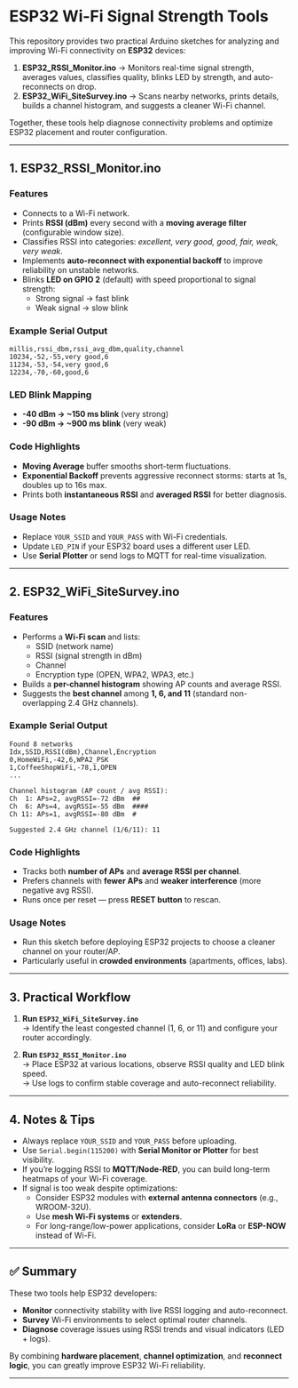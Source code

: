 # ESP32 Wi-Fi Signal Strength Tools

This repository provides two practical Arduino sketches for analyzing and improving Wi-Fi connectivity on **ESP32** devices:

1. **ESP32_RSSI_Monitor.ino** → Monitors real-time signal strength, averages values, classifies quality, blinks LED by strength, and auto-reconnects on drop.  
2. **ESP32_WiFi_SiteSurvey.ino** → Scans nearby networks, prints details, builds a channel histogram, and suggests a cleaner Wi-Fi channel.

Together, these tools help diagnose connectivity problems and optimize ESP32 placement and router configuration.

---

## 1. ESP32_RSSI_Monitor.ino

### Features
- Connects to a Wi-Fi network.  
- Prints **RSSI (dBm)** every second with a **moving average filter** (configurable window size).  
- Classifies RSSI into categories: *excellent, very good, good, fair, weak, very weak*.  
- Implements **auto-reconnect with exponential backoff** to improve reliability on unstable networks.  
- Blinks **LED on GPIO 2** (default) with speed proportional to signal strength:
  - Strong signal → fast blink  
  - Weak signal → slow blink  

### Example Serial Output
```
millis,rssi_dbm,rssi_avg_dbm,quality,channel
10234,-52,-55,very good,6
11234,-53,-54,very good,6
12234,-70,-60,good,6
```

### LED Blink Mapping
- **-40 dBm → ~150 ms blink** (very strong)  
- **-90 dBm → ~900 ms blink** (very weak)  

### Code Highlights
- **Moving Average** buffer smooths short-term fluctuations.  
- **Exponential Backoff** prevents aggressive reconnect storms: starts at 1s, doubles up to 16s max.  
- Prints both **instantaneous RSSI** and **averaged RSSI** for better diagnosis.  

### Usage Notes
- Replace `YOUR_SSID` and `YOUR_PASS` with Wi-Fi credentials.  
- Update `LED_PIN` if your ESP32 board uses a different user LED.  
- Use **Serial Plotter** or send logs to MQTT for real-time visualization.  

---

## 2. ESP32_WiFi_SiteSurvey.ino

### Features
- Performs a **Wi-Fi scan** and lists:
  - SSID (network name)  
  - RSSI (signal strength in dBm)  
  - Channel  
  - Encryption type (OPEN, WPA2, WPA3, etc.)  
- Builds a **per-channel histogram** showing AP counts and average RSSI.  
- Suggests the **best channel** among **1, 6, and 11** (standard non-overlapping 2.4 GHz channels).  

### Example Serial Output
```
Found 8 networks
Idx,SSID,RSSI(dBm),Channel,Encryption
0,HomeWiFi,-42,6,WPA2_PSK
1,CoffeeShopWiFi,-78,1,OPEN
...

Channel histogram (AP count / avg RSSI):
Ch  1: APs=2, avgRSSI=-72 dBm  ##
Ch  6: APs=4, avgRSSI=-55 dBm  ####
Ch 11: APs=1, avgRSSI=-80 dBm  #

Suggested 2.4 GHz channel (1/6/11): 11
```

### Code Highlights
- Tracks both **number of APs** and **average RSSI per channel**.  
- Prefers channels with **fewer APs** and **weaker interference** (more negative avg RSSI).  
- Runs once per reset — press **RESET button** to rescan.  

### Usage Notes
- Run this sketch before deploying ESP32 projects to choose a cleaner channel on your router/AP.  
- Particularly useful in **crowded environments** (apartments, offices, labs).  

---

## 3. Practical Workflow

1. **Run `ESP32_WiFi_SiteSurvey.ino`**  
   → Identify the least congested channel (1, 6, or 11) and configure your router accordingly.  

2. **Run `ESP32_RSSI_Monitor.ino`**  
   → Place ESP32 at various locations, observe RSSI quality and LED blink speed.  
   → Use logs to confirm stable coverage and auto-reconnect reliability.  

---

## 4. Notes & Tips

- Always replace `YOUR_SSID` and `YOUR_PASS` before uploading.  
- Use `Serial.begin(115200)` with **Serial Monitor or Plotter** for best visibility.  
- If you’re logging RSSI to **MQTT/Node-RED**, you can build long-term heatmaps of your Wi-Fi coverage.  
- If signal is too weak despite optimizations:
  - Consider ESP32 modules with **external antenna connectors** (e.g., WROOM-32U).  
  - Use **mesh Wi-Fi systems** or **extenders**.  
  - For long-range/low-power applications, consider **LoRa** or **ESP-NOW** instead of Wi-Fi.  

---

## ✅ Summary

These two tools help ESP32 developers:  

- **Monitor** connectivity stability with live RSSI logging and auto-reconnect.  
- **Survey** Wi-Fi environments to select optimal router channels.  
- **Diagnose** coverage issues using RSSI trends and visual indicators (LED + logs).  

By combining **hardware placement**, **channel optimization**, and **reconnect logic**, you can greatly improve ESP32 Wi-Fi reliability.

---

